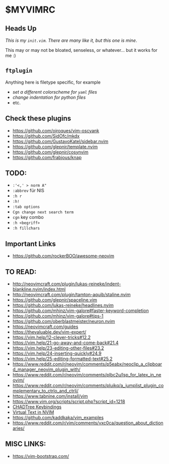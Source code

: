 # $MYVIMRC

## Heads Up

*This is my `init.vim`. There are many like it, but this one is mine*.

This may or may not be bloated, senseless, or whatever... but it works for me :)

## `ftplugin`

Anything here is filetype specific, for example

* *set a different colorscheme for `yaml` files*
* *change indentation for python files*
* etc.


## Check these plugins

* <https://github.com/ojroques/vim-oscyank>
* <https://github.com/SidOfc/mkdx>
* <https://github.com/GustavoKatel/sidebar.nvim>
* https://github.com/glepnir/template.nvim
* https://github.com/glepnir/cosynvim
* https://github.com/frabjous/knap

## TODO:

* `:'<,' > norm A"`
* `:abbrev` für NIS
* `:h r`
* `:h!`
* `:tab options`
* `Cgn change next search term`
* `cgn` key combo
* `:h <begriff>`
* `:h fillchars`

## Important Links

* https://github.com/rockerBOO/awesome-neovim

## TO READ:

* <http://neovimcraft.com/plugin/lukas-reineke/indent-blankline.nvim/index.html>
* <http://neovimcraft.com/plugin/tamton-aquib/staline.nvim>
* <https://github.com/glepnir/spaceline.vim>
* <https://github.com/lukas-reineke/headlines.nvim>
* <https://github.com/mhinz/vim-galore#faster-keyword-completion>
* <https://github.com/mhinz/vim-galore#tips-1>
* <https://github.com/oberblastmeister/neuron.nvim>
* <https://neovimcraft.com/guides>
* <https://thevaluable.dev/vim-expert/>
* <https://vim.help/12-clever-tricks#12.2>
* <https://vim.help/21-go-away-and-come-back#21.4>
* <https://vim.help/23-editing-other-files#23.2>
* <https://vim.help/24-inserting-quickly#24.9>
* <https://vim.help/25-editing-formatted-text#25.2>
* <https://www.reddit.com/r/neovim/comments/p5eabx/neoclip_a_clipboard_manager_neovim_plugin_with/>
* <https://www.reddit.com/r/neovim/comments/plbc2u/lsp_for_latex_in_neovim/>
* <https://www.reddit.com/r/neovim/comments/pluikq/a_jumplist_plugin_complementary_to_ctrlo_and_ctrli/>
* <https://www.tabnine.com/install/vim>
* <https://www.vim.org/scripts/script.php?script_id=1218>
* [CHADTree Keybindings](https://github.com/ms-jpq/chadtree/blob/chad/docs/KEYBIND.md)
* [Virtual Text in NVIM](https://jdhao.github.io/2021/09/09/nvim_use_virtual_text/)
* https://github.com/kaddkaka/vim_examples
* https://www.reddit.com/r/vim/comments/vxc0ca/question_about_dictionaries/

## MISC LINKS:

* <https://vim-bootstrap.com/>
